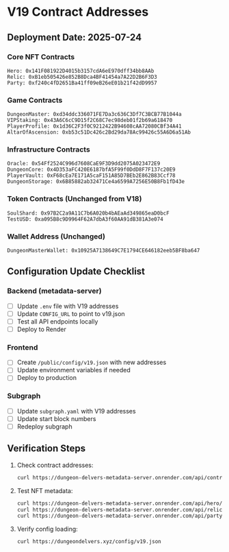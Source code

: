 # V19 Contract Addresses

## Deployment Date: 2025-07-24

### Core NFT Contracts
```
Hero: 0x141F081922D4015b3157cdA6eE970dff34bb8AAb
Relic: 0xB1eb505426e852B8Dca4BF41454a7A22D2B6F3D3
Party: 0xf240c4fD2651Ba41ff09eB26eE01b21f42dD9957
```

### Game Contracts
```
DungeonMaster: 0xd34ddc336071FE7Da3c636C3Df7C3BCB77B1044a
VIPStaking: 0x43A6C6cC9D15f2C68C7ec98deb01f2b69a618470
PlayerProfile: 0x1d36C2F3f0C9212422B94608cAA72080CBf34A41
AltarOfAscension: 0xb53c51Dc426c2Bd29da78Ac99426c55A6D6a51Ab
```

### Infrastructure Contracts
```
Oracle: 0x54Ff2524C996d7608CaE9F3D9dd2075A023472E9
DungeonCore: 0x4D353aFC420E6187bfA5F99f0DdD8F7F137c20E9
PlayerVault: 0xF68cEa7E171A5caF151A85D7BEb2E862B83Ccf78
DungeonStorage: 0x6B85882ab32471Ce4a6599A7256E50B8Fb1fD43e
```

### Token Contracts (Unchanged from V18)
```
SoulShard: 0x97B2C2a9A11C7b6A020b4bAEaAd349865eaD0bcF
TestUSD: 0xa095B8c9D9964F62A7dbA3f60AA91dB381A3e074
```

### Wallet Address (Unchanged)
```
DungeonMasterWallet: 0x10925A7138649C7E1794CE646182eeb5BF8ba647
```

## Configuration Update Checklist

### Backend (metadata-server)
- [ ] Update `.env` file with V19 addresses
- [ ] Update `CONFIG_URL` to point to v19.json
- [ ] Test all API endpoints locally
- [ ] Deploy to Render

### Frontend
- [ ] Create `/public/config/v19.json` with new addresses
- [ ] Update environment variables if needed
- [ ] Deploy to production

### Subgraph
- [ ] Update `subgraph.yaml` with V19 addresses
- [ ] Update start block numbers
- [ ] Redeploy subgraph

## Verification Steps

1. Check contract addresses:
   ```bash
   curl https://dungeon-delvers-metadata-server.onrender.com/api/contracts
   ```

2. Test NFT metadata:
   ```bash
   curl https://dungeon-delvers-metadata-server.onrender.com/api/hero/1
   curl https://dungeon-delvers-metadata-server.onrender.com/api/relic/1
   curl https://dungeon-delvers-metadata-server.onrender.com/api/party/1
   ```

3. Verify config loading:
   ```bash
   curl https://dungeondelvers.xyz/config/v19.json
   ```